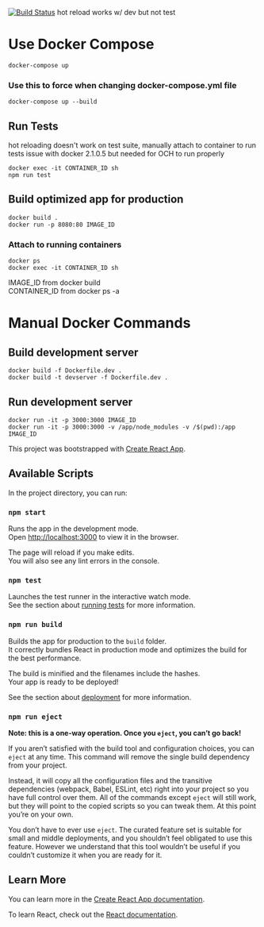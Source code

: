 [![Build Status](https://travis-ci.org/lohs/demo.svg?branch=master)](https://travis-ci.org/lohs/demo)
hot reload works w/ dev but not test
# Use Docker Compose
```
docker-compose up
```
### Use this to force when changing docker-compose.yml file
```
docker-compose up --build 
```
## Run Tests
hot reloading doesn't work on test suite, manually attach to container to run tests
issue with docker 2.1.0.5 but needed for OCH to run properly
```
docker exec -it CONTAINER_ID sh
npm run test
```
## Build optimized app for production
```
docker build .
docker run -p 8080:80 IMAGE_ID 
```
### Attach to running containers
```
docker ps
docker exec -it CONTAINER_ID sh
```
IMAGE_ID from docker build <br>
CONTAINER_ID from docker ps -a

# Manual Docker Commands
## Build development server
```
docker build -f Dockerfile.dev .
docker build -t devserver -f Dockerfile.dev .
```
## Run development server
```
docker run -it -p 3000:3000 IMAGE_ID
docker run -it -p 3000:3000 -v /app/node_modules -v /$(pwd):/app IMAGE_ID
```
This project was bootstrapped with [Create React App](https://github.com/facebook/create-react-app).

## Available Scripts

In the project directory, you can run:

### `npm start`

Runs the app in the development mode.<br />
Open [http://localhost:3000](http://localhost:3000) to view it in the browser.

The page will reload if you make edits.<br />
You will also see any lint errors in the console.

### `npm test`

Launches the test runner in the interactive watch mode.<br />
See the section about [running tests](https://facebook.github.io/create-react-app/docs/running-tests) for more information.

### `npm run build`

Builds the app for production to the `build` folder.<br />
It correctly bundles React in production mode and optimizes the build for the best performance.

The build is minified and the filenames include the hashes.<br />
Your app is ready to be deployed!

See the section about [deployment](https://facebook.github.io/create-react-app/docs/deployment) for more information.

### `npm run eject`

**Note: this is a one-way operation. Once you `eject`, you can’t go back!**

If you aren’t satisfied with the build tool and configuration choices, you can `eject` at any time. This command will remove the single build dependency from your project.

Instead, it will copy all the configuration files and the transitive dependencies (webpack, Babel, ESLint, etc) right into your project so you have full control over them. All of the commands except `eject` will still work, but they will point to the copied scripts so you can tweak them. At this point you’re on your own.

You don’t have to ever use `eject`. The curated feature set is suitable for small and middle deployments, and you shouldn’t feel obligated to use this feature. However we understand that this tool wouldn’t be useful if you couldn’t customize it when you are ready for it.

## Learn More

You can learn more in the [Create React App documentation](https://facebook.github.io/create-react-app/docs/getting-started).

To learn React, check out the [React documentation](https://reactjs.org/).
